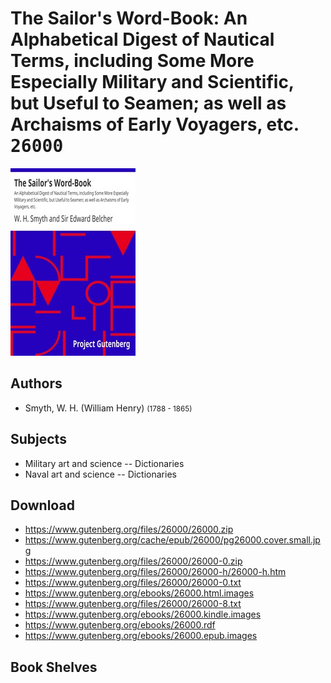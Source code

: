 # The Sailor's Word-Book: An Alphabetical Digest of Nautical Terms, including Some More Especially Military and Scientific, but Useful to Seamen; as well as Archaisms of Early Voyagers, etc. <kbd>26000</kbd>

![](./cover.medium.jpg "")

## Authors


 - Smyth, W. H. (William Henry) <small>(1788 - 1865)</small>

## Subjects


 - Military art and science -- Dictionaries
 - Naval art and science -- Dictionaries

## Download


 - https://www.gutenberg.org/files/26000/26000.zip
 - https://www.gutenberg.org/cache/epub/26000/pg26000.cover.small.jpg
 - https://www.gutenberg.org/files/26000/26000-0.zip
 - https://www.gutenberg.org/files/26000/26000-h/26000-h.htm
 - https://www.gutenberg.org/files/26000/26000-0.txt
 - https://www.gutenberg.org/ebooks/26000.html.images
 - https://www.gutenberg.org/files/26000/26000-8.txt
 - https://www.gutenberg.org/ebooks/26000.kindle.images
 - https://www.gutenberg.org/ebooks/26000.rdf
 - https://www.gutenberg.org/ebooks/26000.epub.images

## Book Shelves


